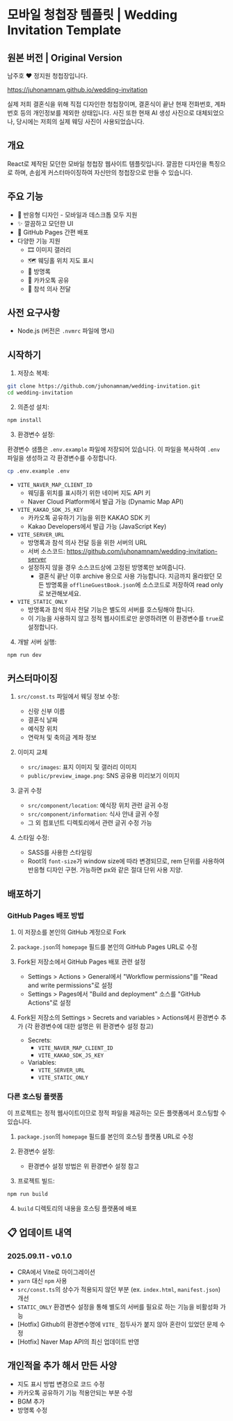 # 모바일 청첩장 템플릿 | Wedding Invitation Template

## 원본 버전 | Original Version

남주호 ❤️ 정지원 청첩장입니다.

https://juhonamnam.github.io/wedding-invitation

실제 저희 결혼식을 위해 직접 디자인한 청첩장이며, 결혼식이 끝난 현재 전화번호, 계좌번호 등의 개인정보를 제외한 상태입니다. 사진 또한 현재 AI 생성 사진으로 대체되었으나, 당시에는 저희의 실제 웨딩 사진이 사용되었습니다.

## 개요

React로 제작된 모던한 모바일 청첩장 웹사이트 템플릿입니다. 깔끔한 디자인을 특징으로 하며, 손쉽게 커스터마이징하여 자신만의 청첩장으로 만들 수 있습니다.

## 주요 기능

- 📱 반응형 디자인 - 모바일과 데스크톱 모두 지원
- ✨ 깔끔하고 모던한 UI
- 🚀 GitHub Pages 간편 배포
- 다양한 기능 지원
    - 🎞️ 이미지 갤러리
    - 🗺️ 웨딩홀 위치 지도 표시
    - 💌 방명록
    - 💬 카카오톡 공유
    - 🎯 참석 의사 전달

## 사전 요구사항

- Node.js (버전은 `.nvmrc` 파일에 명시)

## 시작하기

1. 저장소 복제:

```bash
git clone https://github.com/juhonamnam/wedding-invitation.git
cd wedding-invitation
```

2. 의존성 설치:

```bash
npm install
```

3. 환경변수 설정:

환경변수 샘플은 `.env.example` 파일에 저장되어 있습니다. 이 파일을 복사하여 `.env` 파일을 생성하고 각 환경변수를 수정합니다.

```bash
cp .env.example .env
```

- `VITE_NAVER_MAP_CLIENT_ID`
    - 웨딩홀 위치를 표시하기 위한 네이버 지도 API 키
    - Naver Cloud Platform에서 발급 가능 (Dynamic Map API)
- `VITE_KAKAO_SDK_JS_KEY`
    - 카카오톡 공유하기 기능을 위한 KAKAO SDK 키
    - Kakao Developers에서 발급 가능 (JavaScript Key)
- `VITE_SERVER_URL`
    - 방명록과 참석 의사 전달 등을 위한 서버의 URL
    - 서버 소스코드: https://github.com/juhonamnam/wedding-invitation-server
    - 설정하지 않을 경우 소스코드상에 고정된 방명록만 보여줍니다.
        - 결혼식 끝난 이후 archive 용으로 사용 가능합니다. 지금까지 올라왔던 모든 방명록을 `offlineGuestBook.json`에 소스코드로 저장하여 read only로 보관해보세요.
- `VITE_STATIC_ONLY`
    - 방명록과 참석 의사 전달 기능은 별도의 서버를 호스팅해야 합니다.
    - 이 기능을 사용하지 않고 정적 웹사이트로만 운영하려면 이 환경변수를 `true`로 설정합니다.

4. 개발 서버 실행:

```bash
npm run dev
```

## 커스터마이징

1. `src/const.ts` 파일에서 웨딩 정보 수정:
    - 신랑 신부 이름
    - 결혼식 날짜
    - 예식장 위치
    - 연락처 및 축의금 계좌 정보

2. 이미지 교체
    - `src/images`: 표지 이미지 및 갤러리 이미지
    - `public/preview_image.png`: SNS 공유용 미리보기 이미지

3. 글귀 수정
    - `src/component/location`: 예식장 위치 관련 글귀 수정
    - `src/component/information`: 식사 안내 글귀 수정
    - 그 외 컴포넌트 디렉토리에서 관련 글귀 수정 가능

4. 스타일 수정:
    - SASS를 사용한 스타일링
    - Root의 `font-size`가 window size에 따라 변경되므로, rem 단위를 사용하여 반응형 디자인 구현. 가능하면 px와 같은 절대 단위 사용 지양.

## 배포하기

### GitHub Pages 배포 방법

1. 이 저장소를 본인의 GitHub 계정으로 Fork

2. `package.json`의 `homepage` 필드를 본인의 GitHub Pages URL로 수정

3. Fork된 저장소에서 GitHub Pages 배포 관련 설정
    - Settings > Actions > General에서 "Workflow permissions"를 "Read and write permissions"로 설정
    - Settings > Pages에서 "Build and deployment" 소스를 "GitHub Actions"로 설정

4. Fork된 저장소의 Settings > Secrets and variables > Actions에서 환경변수 추가 (각 환경변수에 대한 설명은 위 환경변수 설정 참고)
    - Secrets:
        - `VITE_NAVER_MAP_CLIENT_ID`
        - `VITE_KAKAO_SDK_JS_KEY`
    - Variables:
        - `VITE_SERVER_URL`
        - `VITE_STATIC_ONLY`

### 다른 호스팅 플랫폼

이 프로젝트는 정적 웹사이트이므로 정적 파일을 제공하는 모든 플랫폼에서 호스팅할 수 있습니다.

1. `package.json`의 `homepage` 필드를 본인의 호스팅 플랫폼 URL로 수정

2. 환경변수 설정:
    - 환경변수 설정 방법은 위 환경변수 설정 참고

3. 프로젝트 빌드:

```bash
npm run build
```

4. `build` 디렉토리의 내용을 호스팅 플랫폼에 배포

## 📋 업데이트 내역

### 2025.09.11 - v0.1.0

- CRA에서 Vite로 마이그레이션
- `yarn` 대신 `npm` 사용
- `src/const.ts`의 상수가 적용되지 않던 부분 (ex. `index.html`, `manifest.json`) 개선
- `STATIC_ONLY` 환경변수 설정을 통해 별도의 서버를 필요로 하는 기능을 비활성화 가능
- [Hotfix] Github의 환경변수명에 `VITE_` 접두사가 붙지 않아 혼란이 있었던 문제 수정
- [Hotfix] Naver Map API의 최신 업데이트 반영

## 개인적을 추가 해서 만든 사양

- 지도 표시 방법 변경으로 코드 수정
- 카카오톡 공유하기 기능 적용안되는 부분 수정
- BGM 추가
- 방명록 수정
